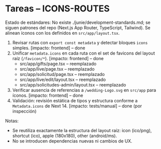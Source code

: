 # Tareas – ICONS-ROUTES

Estado de estándares: No existe ./junie/development-standards.md; se siguen patrones del repo (Next.js App Router, TypeScript, Tailwind). Se alinean íconos con los definidos en `src/app/layout.tsx`.

1. Revisar rutas con `export const metadata` y detectar bloques `icons` simples. [impacto: frontend] – done
2. Unificar `metadata.icons` en cada ruta con el set de favicons del layout raíz (`/favicon/*`). [impacto: frontend] – done
   - src/app/gifts/page.tsx – reemplazado
   - src/app/live/page.tsx – reemplazado
   - src/app/solicitud/page.tsx – reemplazado
   - src/app/live/edit/layout.tsx – reemplazado
   - src/app/solicitudes-admin/layout.tsx – reemplazado
3. Verificar ausencia de referencias a `/wedding-Logo.svg` en `src/app` para íconos. [impacto: frontend] – done
4. Validación: revisión estática de tipos y estructura conforme a `Metadata.icons` de Next 14. [impacto: tests/manual] – done (por inspección)

Notas:
- Se reutiliza exactamente la estructura del layout raíz: icon (ico/png), shortcut (ico), apple (180x180), other (android/ms).
- No se introducen dependencias nuevas ni cambios de UX.
